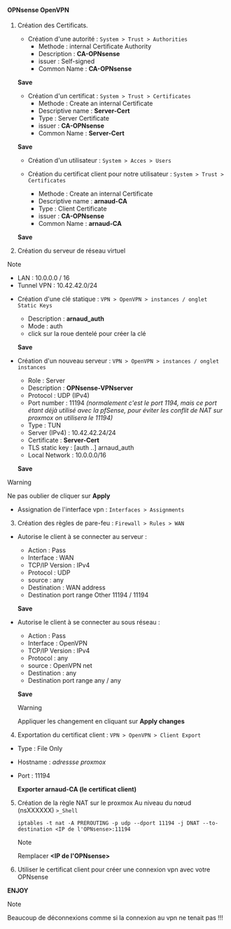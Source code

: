 #### OPNsense OpenVPN

1. Création des Certificats.
	* Création d'une autorité : `System > Trust > Authorities`
		- Methode : internal Certificate Authority
		- Description : **CA-OPNsense**
		- issuer : Self-signed
		- Common Name : **CA-OPNsense**
		
	**Save**
		
	* Création d'un certificat : `System > Trust > Certificates`
		- Methode : Create an internal Certificate
		- Descriptive name : **Server-Cert**
		- Type : Server Certificate
		- issuer : **CA-OPNsense**
		- Common Name : **Server-Cert**
		
	**Save**
		
	* Création d'un utilisateur : `System > Acces > Users`
	
	* Création du certificat client pour notre utilisateur : `System > Trust > Certificates`
		- Methode : Create an internal Certificate
		- Descriptive name : **arnaud-CA**
		- Type : Client Certificate
		- issuer : **CA-OPNsense**
		- Common Name : **arnaud-CA**
		
	**Save**
		
2. Création du serveur de réseau virtuel

> [!NOTE]
> - LAN : 10.0.0.0 / 16
> - Tunnel VPN : 10.42.42.0/24

  * Création d'une clé statique : `VPN > OpenVPN > instances / onglet Static Keys`
      - Description : **arnaud_auth**
	  - Mode : auth
	  - click sur la roue dentelé pour créer la clé
		
	**Save**
		
  * Création d'un nouveau serveur : `VPN > OpenVPN > instances / onglet instances`
	  - Role : Server
	  - Description : **OPNsense-VPNserver**
	  - Protocol : UDP (IPv4)
	  - Port number : 11194  _(normalement c'est le port 1194, mais ce port étant déjà utilisé avec la pfSense, pour éviter les conflit de NAT sur proxmox on utilisera le 11194)_
	  - Type : TUN
	  - Server (IPv4) : 10.42.42.24/24
	  - Certificate : **Server-Cert**
	  - TLS static key : [auth ..] arnaud_auth
	  - Local Network : 10.0.0.0/16
		
	**Save**
		
> [!WARNING]
> Ne pas oublier de cliquer sur **Apply**

  * Assignation de l'interface vpn : `Interfaces > Assignments`

3. Création des règles de pare-feu : `Firewall > Rules > WAN`

  * Autorise le client à se connecter au serveur : 
	  - Action : Pass
	  - Interface : WAN
	  - TCP/IP Version : IPv4
	  - Protocol : UDP
	  - source : any
	  - Destination : WAN address
	  - Destination port range 
		  Other
		  11194 / 11194
		
	**Save**
		
  * Autorise le client à se connecter au sous réseau : 
	  - Action : Pass
	  - Interface : OpenVPN
	  - TCP/IP Version : IPv4
	  - Protocol : any
	  - source : OpenVPN net
	  - Destination : any
	  - Destination port range 
		  any / any
		
	**Save**
		
	> [!WARNING]
	> Appliquer les changement en cliquant sur **Apply changes**
	
4. Exportation du certificat client : `VPN > OpenVPN > Client Export`
	  
  - Type : File Only
  - Hostname : *adressse proxmox*
  - Port : 11194

	 **Exporter arnaud-CA (le certificat client)**

5. Création de la règle NAT sur le proxmox 
  Au niveau du nœud (nsXXXXXX) `>_Shell`
	```
	iptables -t nat -A PREROUTING -p udp --dport 11194 -j DNAT --to-destination <IP de l'OPNsense>:11194
	```
	
	> [!NOTE]
	> Remplacer **<IP de l'OPNsense>** 
	
6. Utiliser le certificat client pour créer une connexion vpn avec votre OPNsense

**ENJOY**

> [!NOTE]
> Beaucoup de déconnexions comme si la connexion au vpn ne tenait pas !!!


	
